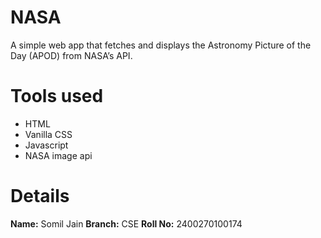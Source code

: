 # NASA
A simple web app that fetches and displays the Astronomy Picture of the Day (APOD) from NASA’s API.

# Tools used
- HTML
- Vanilla CSS
- Javascript
- NASA image api

# Details
**Name:** Somil Jain
**Branch:** CSE
**Roll No:** 2400270100174
